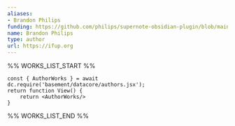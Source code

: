 ```yaml
---
aliases:
- Brandon Philips
funding: https://github.com/philips/supernote-obsidian-plugin/blob/main/README.md#funding
name: Brandon Philips
type: author
url: https://ifup.org
---
```



%% WORKS_LIST_START %%

```datacorejsx
const { AuthorWorks } = await dc.require('basement/datacore/authors.jsx');
return function View() {
    return <AuthorWorks/>
}
```
%% WORKS_LIST_END %%